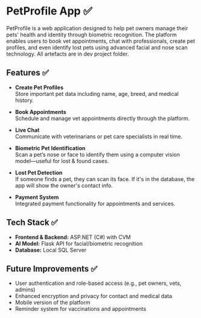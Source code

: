 # PetProfile App ✅

PetProfile is a web application designed to help pet owners manage their pets' health and identity through biometric recognition. The platform enables users to book vet appointments, chat with professionals, create pet profiles, and even identify lost pets using advanced facial and nose scan technology. All artefacts are in dev project folder.

## Features ✅

- **Create Pet Profiles**  
  Store important pet data including name, age, breed, and medical history.

- **Book Appointments**  
  Schedule and manage vet appointments directly through the platform.

- **Live Chat**  
  Communicate with veterinarians or pet care specialists in real time.

- **Biometric Pet Identification**  
  Scan a pet’s nose or face to identify them using a computer vision model—useful for lost & found cases.

- **Lost Pet Detection**  
  If someone finds a pet, they can scan its face. If it's in the database, the app will show the owner's contact info.

- **Payment System**  
  Integrated payment functionality for appointments and services.

## Tech Stack ✅

- **Frontend & Backend:** ASP.NET (C#) with CVM  
- **AI Model:** Flask API for facial/biometric recognition  
- **Database:** Local SQL Server  

## Future Improvements ✅

- User authentication and role-based access (e.g., pet owners, vets, admins)  
- Enhanced encryption and privacy for contact and medical data  
- Mobile version of the platform  
- Reminder system for vaccinations and appointments  
